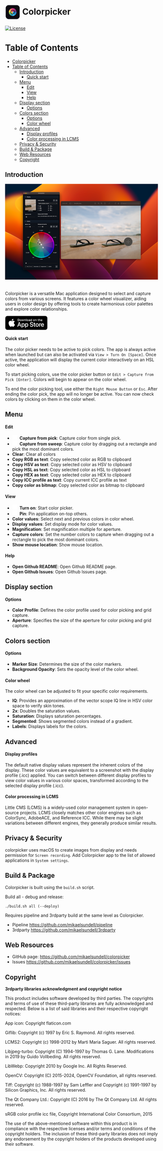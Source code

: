# <img src="resources/AppIcon.png" valign="middle" alt="Icon" width="50" height="50"> Colorpicker #

[![License](https://img.shields.io/badge/license-BSD%203--Clause-blue.svg?style=flat-square)](https://github.com/mikaelsundell/icloud-snapshot/blob/master/license.md)

Table of Contents
=================

- [ Colorpicker](#-colorpicker)
- [Table of Contents](#table-of-contents)
  - [Introduction](#introduction)
      - [Quick start](#quick-start)
  - [Menu](#menu)
      - [Edit](#edit)
      - [View](#view)
      - [Help](#help)
  - [Display section](#display-section)
      - [Options](#options)
  - [Colors section](#colors-section)
      - [Options](#options-1)
      - [Color wheel](#color-wheel)
  - [Advanced](#advanced)
      - [Display profiles](#display-profiles)
      - [Color processing in LCMS](#color-processing-in-lcms)
  - [Privacy \& Security](#privacy--security)
  - [Build \& Package](#build--package)
  - [Web Resources](#web-resources)
  - [Copyright](#copyright)

Introduction
------------

<img src="resources/Colorpicker.png" style="padding-bottom: 20px;" />

Colorpicker is a versatile Mac application designed to select and capture colors from various screens. It features a color wheel visualizer, aiding users in color design by offering tools to create harmonious color palettes and explore color relationships.

<a href="https://apps.apple.com/se/app/colorpicker-colors-in-harmony/id6503638316?l=en-GB&mt=12"><img src="resources/appstore/Badge.png" valign="middle" alt="Icon" width="140"></a>


#### Quick start

The color picker needs to be active to pick colors. The app is always active when launched but can also be activated via `View > Turn On [Space]`. Once active, the application will display the current color interactively on an HSL color wheel. 

To start picking colors, use the color picker button or `Edit > Capture from Pick [Enter]`. Colors will begin to appear on the color wheel. 

To end the color picking tool, use either the `Right Mouse Button` or `Esc`. After ending the color pick, the app will no longer be active. You can now check colors by clicking on them in the color wheel.


Menu
-------------

#### Edit

- <img src="resources/Picker.png" width="16" valign="center" style="padding-right: 4px;" /> **Capture from pick**: Capture color from single pick.
- <img src="resources/Drag.png" width="16" valign="center" style="padding-right: 4px;" /> **Capture from sweep**: Capture color by dragging out a rectangle and pick the most dominant colors.
- **Clear**: Clear all colors
- **Copy RGB as text**: Copy selected color as RGB to clipboard
- **Copy HSV as text**: Copy selected color as HSV to clipboard
- **Copy HSL as text**: Copy selected color as HSL to clipboard
- **Copy HEX as text**: Copy selected color as HEX to clipboard
- **Copy ICC profile as text**: Copy current ICC profile as text
- **Copy color as bitmap**: Copy selected color as bitmap to clipboard

#### View

- <img src="resources/Turnon.png" width="16" valign="center" style="padding-right: 4px;" /> **Turn on**: Start color picker.
- <img src="resources/Pin.png" width="16" valign="center" style="padding-right: 4px;" /> **Pin**: Pin application on-top others.
- **Color values**: Select next and previous colors in color wheel.
- **Display values**: Set display mode for color values.
- **Magnification**: Set magnification multiple for aperture.
- **Capture colors**: Set the number colors to capture when dragging out a rectangle to pick the most dominant colors.
- **Show mouse location**: Show mouse location.
  
#### Help

- **Open Github README**: Open Github README page.
- **Open Github Issues**: Open Github Issues page.

Display section
-------------

#### Options

- **Color Profile**: Defines the color profile used for color picking and grid capture.
- **Aperture**: Specifies the size of the aperture for color picking and grid capture.

Colors section
-------------

#### Options

- **Marker Size**: Determines the size of the color markers.
- **Background Opacity**: Sets the opacity level of the color wheel.

#### Color wheel

The color wheel can be adjusted to fit your specific color requirements.

- **IQ**: Provides an approximation of the vector scope IQ line in HSV color space to verify skin tones.
- **2x**: Doubles the saturation values.
- **Saturation**: Displays saturation percentages.
- **Segmented**: Shows segmented colors instead of a gradient.
- **Labels**: Displays labels for the colors.

Advanced
-------------
#### Display profiles

The default native display values represent the inherent colors of the display. These color values are equivalent to a screenshot with the display profile (.icc) applied. You can switch between different display profiles to view color values in various color spaces, transformed according to the selected display profile (.icc).

#### Color processing in LCMS

Little CMS (LCMS) is a widely-used color management system in open-source projects. LCMS closely matches other color engines such as ColorSync, AdobeACE, and Reference ICC. While there may be slight variations between different engines, they generally produce similar results.

Privacy & Security
------------------

colorpicker uses macOS to create images from display and needs permission for `Screen recording`. Add Colorpicker app to the list of allowed applications in `System settings`.

Build & Package
------------------
Colorpicker is built using the ```build.sh``` script.

Build all - debug and release:
```shell
./build.sh all (--deploy)
```

Requires pipeline and 3rdparty build at the same level as Colorpicker.

* Pipeline            https://github.com/mikaelsundell/pipeline
* 3rdparty            https://github.com/mikaelsundell/3rdparty

Web Resources
-------------

* GitHub page:        https://github.com/mikaelsundell/colorpicker
* Issues              https://github.com/mikaelsundell/colorpicker/issues

Copyright
---------

**3rdparty libraries acknowledgment and copyright notice**

This product includes software developed by third parties. The copyrights and terms of use of these third-party libraries are fully acknowledged and respected. Below is a list of said libraries and their respective copyright notices:

App icon: Copyright flaticon.com

Giflib: Copyright (c) 1997 by Eric S. Raymond. All rights reserved.

LCMS2: Copyright (c) 1998-2012 by Marti Maria Saguer. All rights reserved.

Libjpeg-turbo: Copyright (C) 1994-1997 by Thomas G. Lane. Modifications in 2019 by Guido Vollbeding. All rights reserved.

LibWebp: Copyright 2010 by Google Inc. All Rights Reserved.

OpenCV: Copyright (C) 2015-2024, OpenCV Foundation, all rights reserved.

Tiff: Copyright (c) 1988-1997 by Sam Leffler and Copyright (c) 1991-1997 by Silicon Graphics, Inc. All rights reserved.

The Qt Company Ltd.: Copyright (C) 2016 by The Qt Company Ltd. All rights reserved.

sRGB color profile icc file, Copyright International Color Consortium, 2015

The use of the above-mentioned software within this product is in compliance with the respective licenses and/or terms and conditions of the copyright holders. The inclusion of these third-party libraries does not imply any endorsement by the copyright holders of the products developed using their software.
